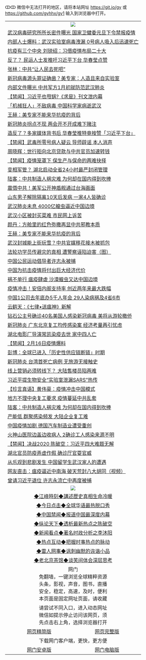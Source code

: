 ↀↀ 微信中无法打开的地区，请将本站网址 https://git.io/gy 或 https://github.com/gyhhx/gy1 输入到浏览器中打开。 

 <table>

  <tr>
    <td colspan="2" align=center><img src="https://cdn.jsdelivr.net/gh/gyoupiodf/im1/20190822-2.jpg"></td>
 </tr>
<tr><td colspan="2" align="left"><a href="https://xball.casa/oo.aspx?name=c1131747&key=eqxowaguscvmxdgc&from=gy">武汉病毒研究所所长密件曝光 国家卫健委元旦下令禁报疫情</a></td></tr>
<tr><td colspan="2" align="left"><a href="https://xball.casa/oo.aspx?name=c1131723&key=eqxowaguscvmxdgc&from=gy">内部人士爆料：武汉实验室病毒洩漏 0号病人吸入后迅速死亡</a></td></tr>
<tr><td colspan="2" align="left"><a href="https://xball.casa/oo.aspx?name=c1131675&key=eqxowaguscvmxdgc&from=gy">抗疫有三个中央 刘锐绍：习借疫情布局二十大</a></td></tr>
<tr><td colspan="2" align="left"><a href="https://xball.casa/oo.aspx?name=c1131750&key=eqxowaguscvmxdgc&from=gy">反了？ 民运人士发推吁习近平下台 华春莹点赞</a></td></tr>
<tr><td colspan="2" align="left"><a href="https://xball.casa/oo.aspx?name=c1131737&key=eqxowaguscvmxdgc&from=gy">张林：中共“让人民去死吧”</a></td></tr>
<tr><td colspan="2" align="left"><a href="https://xball.casa/oo.aspx?name=c1131698&key=eqxowaguscvmxdgc&from=gy">新冠病毒源头罪证确凿？美专家：人造且来自实验室</a></td></tr>
<tr><td colspan="2" align="left"><a href="https://xball.casa/oo.aspx?name=c1131727&key=eqxowaguscvmxdgc&from=gy">内部文件曝光 中共军方1月初就防范武汉肺炎</a></td></tr>
<tr><td colspan="2" align="left"><a href="https://xball.casa/oo.aspx?name=c1131748&key=eqxowaguscvmxdgc&from=gy">【禁闻】习近平也甩锅?《求是》刊文泄内幕</a></td></tr>
<tr><td colspan="2" align="left"><a href="https://xball.casa/oo.aspx?name=c1131725&key=eqxowaguscvmxdgc&from=gy">「机械狂人」不敌病毒 中国科学家病逝武汉</a></td></tr>
<tr><td colspan="2" align="left"><a href="https://xball.casa/oo.aspx?name=c1131738&key=eqxowaguscvmxdgc&from=gy">王赫：美专家不能来华抗疫的背后</a></td></tr>
<tr><td colspan="2" align="left"><a href="https://xball.casa/oo.aspx?name=c1131754&key=eqxowaguscvmxdgc&from=gy">新冠肺炎拐点不现 两会开不开成难下赌注</a></td></tr>
<tr><td colspan="2" align="left"><a href="https://xball.casa/oo.aspx?name=c1131722&key=eqxowaguscvmxdgc&from=gy">造反了？多家媒体背书后 华春莹推特竟按赞「习近平下台」</a></td></tr>
<tr><td colspan="2" align="left"><a href="https://xball.casa/oo.aspx?name=c1131757&key=eqxowaguscvmxdgc&from=gy">【禁闻】武毒所零号病人疑云 导师辟谣 本人消声</a></td></tr>
<tr><td colspan="2" align="left"><a href="https://xball.casa/oo.aspx?name=c1131735&key=eqxowaguscvmxdgc&from=gy">周晓辉：世行拒向北京贷款与中共官员加速转钱</a></td></tr>
<tr><td colspan="2" align="left"><a href="https://xball.casa/oo.aspx?name=c1131746&key=eqxowaguscvmxdgc&from=gy">【禁闻】疫情笼罩下 保生产与保命的两难抉择</a></td></tr>
<tr><td colspan="2" align="left"><a href="https://xball.casa/oo.aspx?name=c1131751&key=eqxowaguscvmxdgc&from=gy">变相军管？ 湖北启动全省24小时最严封闭管理</a></td></tr>
<tr><td colspan="2" align="left"><a href="https://xball.casa/oo.aspx?name=c1131739&key=eqxowaguscvmxdgc&from=gy">陆客：中共制造人祸灾难 为何却在国内得到吹捧</a></td></tr>
<tr><td colspan="2" align="left"><a href="https://xball.casa/oo.aspx?name=c1131712&key=eqxowaguscvmxdgc&from=gy">震慑中共！美军公开神盾舰通过台海画面</a></td></tr>
<tr><td colspan="2" align="left"><a href="https://xball.casa/oo.aspx?name=c1131715&key=eqxowaguscvmxdgc&from=gy">山东男子解除隔离10天后发病 一家4人皆确诊</a></td></tr>
<tr><td colspan="2" align="left"><a href="https://xball.casa/oo.aspx?name=c1131749&key=eqxowaguscvmxdgc&from=gy">武汉肺炎未息 4000亿蝗虫逼近中国边境</a></td></tr>
<tr><td colspan="2" align="left"><a href="https://xball.casa/oo.aspx?name=c1131744&key=eqxowaguscvmxdgc&from=gy">武汉小区被封买菜难 市民网上诉苦</a></td></tr>
<tr><td colspan="2" align="left"><a href="https://xball.casa/oo.aspx?name=c1131728&key=eqxowaguscvmxdgc&from=gy">颜丹：方舱里的红色弥撒再显中共邪教本质</a></td></tr>
<tr><td colspan="2" align="left"><a href="https://xball.casa/oo.aspx?name=c1131720&key=eqxowaguscvmxdgc&from=gy">王赫：美专家不能来华抗疫的背后</a></td></tr>
<tr><td colspan="2" align="left"><a href="https://xball.casa/oo.aspx?name=c1131701&key=eqxowaguscvmxdgc&from=gy">武汉封城能上街玩雪？中共官媒移花接木被抓包</a></td></tr>
<tr><td colspan="2" align="left"><a href="https://xball.casa/oo.aspx?name=c1131745&key=eqxowaguscvmxdgc&from=gy">法轮功学员传避灾的真相 遭警察诬陷迫害（图）</a></td></tr>
<tr><td colspan="2" align="left"><a href="https://xball.casa/oo.aspx?name=c1131694&key=eqxowaguscvmxdgc&from=gy">中国公民运动倡导者许志永被捕</a></td></tr>
<tr><td colspan="2" align="left"><a href="https://xball.casa/oo.aspx?name=c1131695&key=eqxowaguscvmxdgc&from=gy">中国为抗击疫情将付出巨大经济代价</a></td></tr>
<tr><td colspan="2" align="left"><a href="https://xball.casa/oo.aspx?name=c1131729&key=eqxowaguscvmxdgc&from=gy">祸不单行 瘟疫肆虐 沙漠蝗虫又达中国边境</a></td></tr>
<tr><td colspan="2" align="left"><a href="https://xball.casa/oo.aspx?name=c1131731&key=eqxowaguscvmxdgc&from=gy">疫情冲击！安倍内阁支持率 创近两年来最大跌幅</a></td></tr>
<tr><td colspan="2" align="left"><a href="https://xball.casa/oo.aspx?name=c1131714&key=eqxowaguscvmxdgc&from=gy">中国1公司去年底办5千人年会 29人染病祸及4省6市</a></td></tr>
<tr><td colspan="2" align="left"><a href="https://xball.casa/oo.aspx?name=c1131721&key=eqxowaguscvmxdgc&from=gy">云鹤天：《七律▪送瘟神》新解</a></td></tr>
<tr><td colspan="2" align="left"><a href="https://xball.casa/oo.aspx?name=c1131733&key=eqxowaguscvmxdgc&from=gy">钻石公主号确诊40名美国人感染新冠病毒 美将从游轮撤侨</a></td></tr>
<tr><td colspan="2" align="left"><a href="https://xball.casa/oo.aspx?name=c1131708&key=eqxowaguscvmxdgc&from=gy">新冠肺炎 广东北京复工均传感染案 经济考量再引忧虑</a></td></tr>
<tr><td colspan="2" align="left"><a href="https://xball.casa/oo.aspx?name=c1131687&key=eqxowaguscvmxdgc&from=gy">湖北电影厂导演常凯染疫去世 家中四人亡</a></td></tr>
<tr><td colspan="2" align="left"><a href="https://xball.casa/oo.aspx?name=c1131768&key=eqxowaguscvmxdgc&from=gy">【禁闻】2月16日疫情爆料</a></td></tr>
<tr><td colspan="2" align="left"><a href="https://xball.casa/oo.aspx?name=c1131681&key=eqxowaguscvmxdgc&from=gy">彭博：全球已进入「历史性供应链断链」时期</a></td></tr>
<tr><td colspan="2" align="left"><a href="https://xball.casa/oo.aspx?name=c1131724&key=eqxowaguscvmxdgc&from=gy">新冠肺炎 台湾首死亡病例 无旅游无接触史</a></td></tr>
<tr><td colspan="2" align="left"><a href="https://xball.casa/oo.aspx?name=c1131718&key=eqxowaguscvmxdgc&from=gy">线上营销必须转线下？ 大陆售楼员陷两难</a></td></tr>
<tr><td colspan="2" align="left"><a href="https://xball.casa/oo.aspx?name=c1131686&key=eqxowaguscvmxdgc&from=gy">习近平提生物安全“实验室泄漏SARS”热传</a></td></tr>
<tr><td colspan="2" align="left"><a href="https://xball.casa/oo.aspx?name=c1131730&key=eqxowaguscvmxdgc&from=gy">【珍言真语】黄伟豪：疫情冲击中国模式</a></td></tr>
<tr><td colspan="2" align="left"><a href="https://xball.casa/oo.aspx?name=c1131699&key=eqxowaguscvmxdgc&from=gy">地方不理中央复工要求 疫情蔓延中共乱套</a></td></tr>
<tr><td colspan="2" align="left"><a href="https://xball.casa/oo.aspx?name=c1131734&key=eqxowaguscvmxdgc&from=gy">陆客：中共制造人祸灾难 为何却在国内得到吹捧</a></td></tr>
<tr><td colspan="2" align="left"><a href="https://xball.casa/oo.aspx?name=c1131743&key=eqxowaguscvmxdgc&from=gy">产能低 群聚感染频发 大陆企业复工难</a></td></tr>
<tr><td colspan="2" align="left"><a href="https://xball.casa/oo.aspx?name=c1131753&key=eqxowaguscvmxdgc&from=gy">中国疫情加剧 德国汽车制造业遭受重创</a></td></tr>
<tr><td colspan="2" align="left"><a href="https://xball.casa/oo.aspx?name=c1131710&key=eqxowaguscvmxdgc&from=gy">火神山医院边盖边收病人 2确诊工人感染来源不明</a></td></tr>
<tr><td colspan="2" align="left"><a href="https://xball.casa/oo.aspx?name=c1131769&key=eqxowaguscvmxdgc&from=gy">【禁闻】决战2020 陈破空：习近平四大难题无解</a></td></tr>
<tr><td colspan="2" align="left"><a href="https://xball.casa/oo.aspx?name=c1131700&key=eqxowaguscvmxdgc&from=gy">湖北官员防疫弄虚作假 确诊厅官耍官威</a></td></tr>
<tr><td colspan="2" align="left"><a href="https://xball.casa/oo.aspx?name=c1131717&key=eqxowaguscvmxdgc&from=gy">从乐观到悲剧发生 中国留学生武汉家人的遭遇</a></td></tr>
<tr><td colspan="2" align="left"><a href="https://xball.casa/oo.aspx?name=c1131767&key=eqxowaguscvmxdgc&from=gy">网友直击：瘟疫逼近中南海 破天荒封八大胡同（视频）</a></td></tr>
<tr><td colspan="2" align="left"><a href="https://xball.casa/oo.aspx?name=c1131770&key=eqxowaguscvmxdgc&from=gy">曾请习近平退位 许志永流亡中再度被捕</a></td></tr>

 <tr>
   <td colspan="2" align=center><img src="https://cdn.jsdelivr.net/gh/gyoupiodf/im1/jf-1.jpg"></td>
  </tr>
   <tr>
   <td colspan="2" align=center> 
<a href="https://xball.casa/oo.aspx?name=c922850&key=eqxowaguscvmxdgc&from=gy&tag=9877">◆江峰時刻◆講述歷史真相生命冷暖</a><br/>
    </td>
  </tr>
   <tr>
   <td colspan="2" align=center> 
<a href="https://xball.casa/oo.aspx?name=c816850&key=eqxowaguscvmxdgc&from=gy&tag=9877">◆今日点击◆全球华语最热脱口秀</a><br/>
    </td>
  </tr>
  <tr>
  <td colspan="2" align=center>
<a href="https://xball.casa/oo.aspx?name=c816860&key=eqxowaguscvmxdgc&from=gy&tag=99733110">◆中国禁闻◆报道中国最深度内幕</a><br/>
   </tr>
  <tr>
     <td colspan="2" align=center>
<a href="https://xball.casa/oo.aspx?name=c816855&key=eqxowaguscvmxdgc&from=gy&tag=997110">◆纵论天下◆透析最新热点之陈破空</a><br/>
   </tr>
   <tr>
      <td colspan="2" align=center>
<a href="https://xball.casa/oo.aspx?name=c838308&key=eqxowaguscvmxdgc&from=gy&tag=9973110">◆新闻看点◆著名时政分析之李沐阳</a><br/>
   </tr>
   <tr>
     <td colspan="2" align=center>
<a href="https://xball.casa/oo.aspx?name=c816852&key=eqxowaguscvmxdgc&from=gy&tag=9733110">◆热点互动◆把握时事热点的脉动</a><br/>
   </tr>
   <tr>
      <td colspan="2" align=center>
<a href="https://xball.casa/oo.aspx?name=c816694&key=eqxowaguscvmxdgc&from=gy&tag=93310">◆雷人网事◆讽刺幽默的诙谐小品</a><br/>
   </tr>
   <tr>
    <td colspan="2" align=center>
<a href="https://xball.casa/oo.aspx?name=c816650&key=eqxowaguscvmxdgc&from=gy&tag=9973110">◆老北京茶馆◆谈笑间体会深层思考</a><br/>
   </tr>
<tr>
    <td colspan="2" align="center">网门<br/>免翻墙，一键浏览全球精粹资源<br/>头条，影视，声音，图书，直播<br/>安全，稳定，高速，及时，便利<br/>本页面是固定网址页面，请收藏</td>
  <tr>
  <tr>
    <td colspan="2" align="center">请尝试不同入口，进入动态网址<br/>微信如提示停止访问该网页，须<br/>先点击右上角，选择浏览器打开</td>
  <tr>  
  <tr>
    <td align="center"><a href="https://gitcdn.xyz/repo/otiny/up/master/show002.htm">网页精简版</a></td>
    <td align="center"><a href="https://gitcdn.xyz/repo/otiny/up/master/show001.htm">网页完整版</a></td>
  </tr>
  <tr>
    <td colspan="2" align="center">下载网门客户端，更快，更方便</td>
  <tr>
  <tr>
    <td align="center"><a href="https://raw.githubusercontent.com/opipe/up/master/oGatea.apk">网门安卓版</a></td>
    <td align="center"><a href="https://raw.githubusercontent.com/opipe/up/master/oGate.zip">网门电脑版</a></td>
  </tr>

</table>

